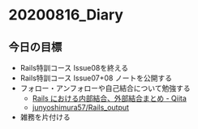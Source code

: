 # 20200816_Diary

## 今日の目標

- Rails特訓コース Issue08を終える
- Rails特訓コース Issue07+08 ノートを公開する
- フォロー・アンフォローや自己結合について勉強する
  - [Rails における内部結合、外部結合まとめ \- Qiita](https://qiita.com/yuyasat/items/c2ad37b5a24a58ee3d30)
  - [junyoshimura57/Rails\_output](https://github.com/junyoshimura57/Rails_output)
- 雑務を片付ける
